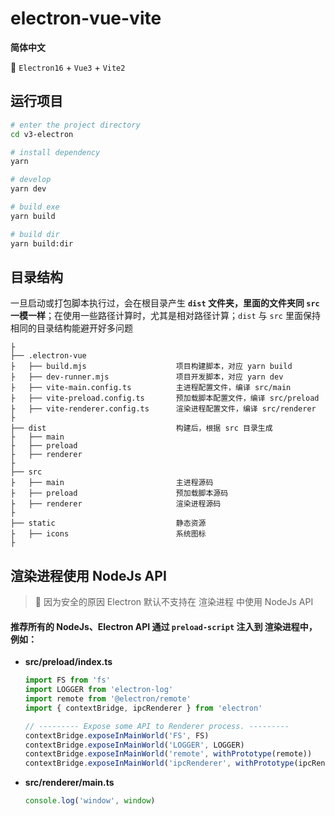# electron-vue-vite

**简体中文**

🥳 `Electron16` + `Vue3` + `Vite2`

## 运行项目

```bash
# enter the project directory
cd v3-electron

# install dependency
yarn

# develop
yarn dev

# build exe
yarn build

# build dir
yarn build:dir

```

## 目录结构

一旦启动或打包脚本执行过，会在根目录产生 **`dist` 文件夹，里面的文件夹同 `src` 一模一样**；在使用一些路径计算时，尤其是相对路径计算；`dist` 与 `src` 里面保持相同的目录结构能避开好多问题

```tree
├
├── .electron-vue
├   ├── build.mjs                    项目构建脚本，对应 yarn build
├   ├── dev-runner.mjs               项目开发脚本，对应 yarn dev
├   ├── vite-main.config.ts          主进程配置文件，编译 src/main
├   ├── vite-preload.config.ts       预加载脚本配置文件，编译 src/preload
├   ├── vite-renderer.config.ts      渲染进程配置文件，编译 src/renderer
├
├── dist                             构建后，根据 src 目录生成
├   ├── main
├   ├── preload
├   ├── renderer
├
├── src
├   ├── main                         主进程源码
├   ├── preload                      预加载脚本源码
├   ├── renderer                     渲染进程源码
├
├── static                           静态资源
├   ├── icons                        系统图标
├
```

## 渲染进程使用 NodeJs API

> 🚧 因为安全的原因 Electron 默认不支持在 渲染进程 中使用 NodeJs API

#### 推荐所有的 NodeJs、Electron API 通过 `preload-script` 注入到 渲染进程中，例如：

-   **src/preload/index.ts**

    ```typescript
    import FS from 'fs'
    import LOGGER from 'electron-log'
    import remote from '@electron/remote'
    import { contextBridge, ipcRenderer } from 'electron'

    // --------- Expose some API to Renderer process. ---------
    contextBridge.exposeInMainWorld('FS', FS)
    contextBridge.exposeInMainWorld('LOGGER', LOGGER)
    contextBridge.exposeInMainWorld('remote', withPrototype(remote))
    contextBridge.exposeInMainWorld('ipcRenderer', withPrototype(ipcRenderer))
    ```

-   **src/renderer/main.ts**

    ```typescript
    console.log('window', window)
    ```
